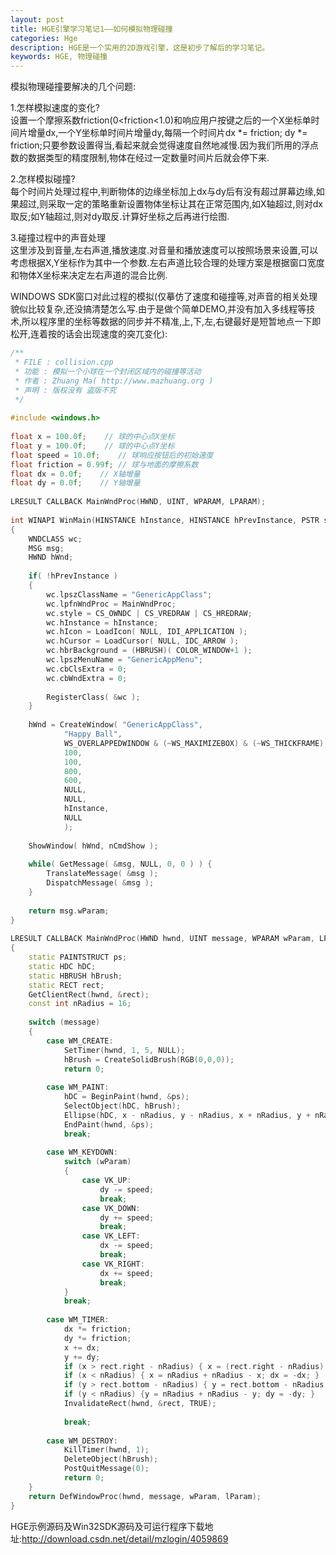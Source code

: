 ```yaml
---
layout: post
title: HGE引擎学习笔记1——如何模拟物理碰撞
categories: Hge
description: HGE是一个实用的2D游戏引擎，这是初步了解后的学习笔记。
keywords: HGE, 物理碰撞
---
```


模拟物理碰撞要解决的几个问题:  
 
1.怎样模拟速度的变化?  
设置一个摩擦系数friction(0<friction<1.0)和响应用户按键之后的一个X坐标单时间片增量dx,一个Y坐标单时间片增量dy,每隔一个时间片dx *= friction; dy *= friction;只要参数设置得当,看起来就会觉得速度自然地减慢.因为我们所用的浮点数的数据类型的精度限制,物体在经过一定数量时间片后就会停下来.  
   
2.怎样模拟碰撞?  
每个时间片处理过程中,判断物体的边缘坐标加上dx与dy后有没有超过屏幕边缘,如果超过,则采取一定的策略重新设置物体坐标让其在正常范围内,如X轴超过,则对dx取反;如Y轴超过,则对dy取反.计算好坐标之后再进行绘图.  
   
3.碰撞过程中的声音处理  
这里涉及到音量,左右声道,播放速度.对音量和播放速度可以按照场景来设置,可以考虑根据X,Y坐标作为其中一个参数.左右声道比较合理的处理方案是根据窗口宽度和物体X坐标来决定左右声道的混合比例.  
   
WINDOWS SDK窗口对此过程的模拟(仅摹仿了速度和碰撞等,对声音的相关处理貌似比较复杂,还没搞清楚怎么写.由于是做个简单DEMO,并没有加入多线程等技术,所以程序里的坐标等数据的同步并不精准,上,下,左,右键最好是短暂地点一下即松开,连着按的话会出现速度的突兀变化):  

```c++
/** 
 * FILE : collision.cpp 
 * 功能 : 模拟一个小球在一个封闭区域内的碰撞等活动 
 * 作者 : Zhuang Ma( http://www.mazhuang.org ) 
 * 声明 : 版权没有 盗版不究 
 */  
  
#include <windows.h>  
  
float x = 100.0f;    // 球的中心点X坐标  
float y = 100.0f;    // 球的中心点Y坐标  
float speed = 10.0f;    // 球响应按钮后的初始速度  
float friction = 0.99f; // 球与地面的摩擦系数  
float dx = 0.0f;    // X轴增量  
float dy = 0.0f;    // Y轴增量  
  
LRESULT CALLBACK MainWndProc(HWND, UINT, WPARAM, LPARAM);  
  
int WINAPI WinMain(HINSTANCE hInstance, HINSTANCE hPrevInstance, PSTR szCmdLine, int nCmdShow)  
{  
    WNDCLASS wc;  
    MSG msg;  
    HWND hWnd;  
  
    if( !hPrevInstance )  
    {  
        wc.lpszClassName = "GenericAppClass";  
        wc.lpfnWndProc = MainWndProc;  
        wc.style = CS_OWNDC | CS_VREDRAW | CS_HREDRAW;  
        wc.hInstance = hInstance;  
        wc.hIcon = LoadIcon( NULL, IDI_APPLICATION );  
        wc.hCursor = LoadCursor( NULL, IDC_ARROW );  
        wc.hbrBackground = (HBRUSH)( COLOR_WINDOW+1 );  
        wc.lpszMenuName = "GenericAppMenu";  
        wc.cbClsExtra = 0;  
        wc.cbWndExtra = 0;  
  
        RegisterClass( &wc );  
    }  
  
    hWnd = CreateWindow( "GenericAppClass",  
            "Happy Ball",  
            WS_OVERLAPPEDWINDOW & (~WS_MAXIMIZEBOX) & (~WS_THICKFRAME),  
            100,  
            100,  
            800,  
            600,  
            NULL,  
            NULL,  
            hInstance,  
            NULL  
            );  
  
    ShowWindow( hWnd, nCmdShow );  
  
    while( GetMessage( &msg, NULL, 0, 0 ) ) {  
        TranslateMessage( &msg );  
        DispatchMessage( &msg );  
    }  
  
    return msg.wParam;  
}  
  
LRESULT CALLBACK MainWndProc(HWND hwnd, UINT message, WPARAM wParam, LPARAM lParam)  
{  
    static PAINTSTRUCT ps;  
    static HDC hDC;  
    static HBRUSH hBrush;  
    static RECT rect;  
    GetClientRect(hwnd, &rect);  
    const int nRadius = 16;  
  
    switch (message)  
    {  
        case WM_CREATE:  
            SetTimer(hwnd, 1, 5, NULL);  
            hBrush = CreateSolidBrush(RGB(0,0,0));  
            return 0;  
  
        case WM_PAINT:  
            hDC = BeginPaint(hwnd, &ps);  
            SelectObject(hDC, hBrush);  
            Ellipse(hDC, x - nRadius, y - nRadius, x + nRadius, y + nRadius);  
            EndPaint(hwnd, &ps);  
            break;  
  
        case WM_KEYDOWN:  
            switch (wParam)  
            {  
                case VK_UP:  
                    dy -= speed;  
                    break;  
                case VK_DOWN:  
                    dy += speed;  
                    break;  
                case VK_LEFT:  
                    dx -= speed;  
                    break;  
                case VK_RIGHT:  
                    dx += speed;  
                    break;  
            }  
            break;  
  
        case WM_TIMER:  
            dx *= friction;  
            dy *= friction;  
            x += dx;  
            y += dy;  
            if (x > rect.right - nRadius) { x = (rect.right - nRadius) - (x - (rect.right - nRadius)); dx = -dx; }  
            if (x < nRadius) { x = nRadius + nRadius - x; dx = -dx; }  
            if (y > rect.bottom - nRadius) { y = rect.bottom - nRadius - (y - (rect.bottom - nRadius)); dy = -dy; }  
            if (y < nRadius) {y = nRadius + nRadius - y; dy = -dy; }  
            InvalidateRect(hwnd, &rect, TRUE);  
  
            break;  
  
        case WM_DESTROY:  
            KillTimer(hwnd, 1);  
            DeleteObject(hBrush);  
            PostQuitMessage(0);  
            return 0;  
    }  
    return DefWindowProc(hwnd, message, wParam, lParam);  
}  
```

HGE示例源码及Win32SDK源码及可运行程序下载地址:http://download.csdn.net/detail/mzlogin/4059869
